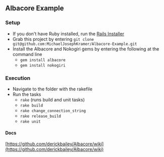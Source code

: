 ## Albacore Example

### Setup
- If you don't have Ruby installed, run the [Rails Installer](http://railsinstaller.org/)
- Grab this project by entering `git clone git@github.com:MichaelJosephKramer/Albacore-Example.git`
- Install the Albacore and Nokogiri gems by entering the following at the command line
  - `gem install albacore`
  - `gem install nokogiri`

### Execution
- Navigate to the folder with the rakefile
- Run the tasks
  - `rake` (runs build and unit tasks)
  - `rake build`
  - `rake change_connection_string`
  - `rake release_build`
  - `rake unit`

#### Docs
[https://github.com/derickbailey/Albacore/wiki](https://github.com/derickbailey/Albacore/wiki)